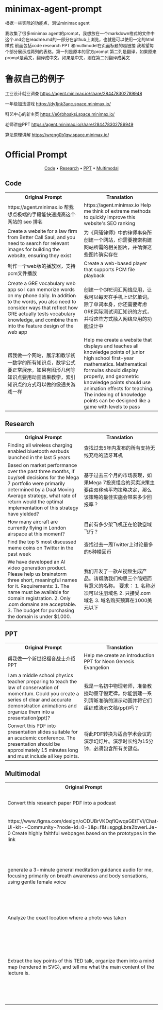 # minimax-agent-prompt
根据一些实际的功能点，测试minimax agent

我收集了很多minimax agent的prompt，我想放在一个markdown格式的文件中
这个.md会在readme.md的一部分在github上浏览，也就是可以使用一定的html样式
前面包括code research PPT 和mutlimodel在页面标题的超链接
我希望每个部分展示成两列的表格，第一列是原本的官方prompt 第二列是翻译，如果原来prompt是英文，翻译成中文，如果是中文，则在第二列翻译成英文

# 鲁叔自己的例子

工业设计就业调查
https://agent.minimax.io/share/284478302789948

一年级加法游戏
https://dy1jnk3aqc.space.minimax.io/

科艺中心的新主页
https://e6rbhosksj.space.minimax.io/

老师讲座PPT
https://agent.minimax.io/share/284478302789949

算法原理讲解
https://wreng0b1qw.space.minimax.io/

# Official Prompt

<div align="center">
  <a href="#code">Code</a> • 
  <a href="#research">Research</a> • 
  <a href="#ppt">PPT</a> • 
  <a href="#multimodal">Multimodal</a>
</div>

## Code

<table>
  <tr>
    <th width="50%">Original Prompt</th>
    <th width="50%">Translation</th>
  </tr>
  <tr>
    <td>https://agent.minimax.io 帮我 想点极端的手段能快速提高这个网站的 seo 排名</td>
    <td>https://agent.minimax.io Help me think of extreme methods to quickly improve this website's SEO ranking</td>
  </tr>
  <tr>
    <td>Create a website for a law firm from Better Call Saul, and you need to search for relevant images for building the website, ensuring they exist</td>
    <td>为《风骚律师》中的律师事务所创建一个网站，你需要搜索构建网站所需的相关图片，并确保这些图片确实存在</td>
  </tr>
  <tr>
    <td>制作一个web版的播放器，支持pcm文件播放</td>
    <td>Create a web-based player that supports PCM file playback</td>
  </tr>
  <tr>
    <td>Create a GRE vocabulary web app so I can memorize words on my phone daily. In addition to the words, you also need to consider ways that reflect how GRE actually tests vocabulary knowledge, and combine them into the feature design of the web app</td>
    <td>创建一个GRE词汇网络应用，让我可以每天在手机上记忆单词。除了单词本身，你还需要考虑GRE实际测试词汇知识的方式，并将这些方式融入网络应用的功能设计中</td>
  </tr>
  <tr>
    <td>帮我做一个网站，展示和教学初一数学的所有知识点，数学公式要正常展示，如果有图形几何等知识点要用动画效果教学，索引知识点的方式可以做的像通关游戏一样</td>
    <td>Help me create a website that displays and teaches all knowledge points of junior high school first-year mathematics. Mathematical formulas should display properly, and geometric knowledge points should use animation effects for teaching. The indexing of knowledge points can be designed like a game with levels to pass</td>
  </tr>
</table>

## Research

<table>
  <tr>
    <th width="50%">Original Prompt</th>
    <th width="50%">Translation</th>
  </tr>
  <tr>
    <td>Finding all wireless charging enabled bluetooth earbuds launched in the last 5 years</td>
    <td>查找过去5年内发布的所有支持无线充电的蓝牙耳机</td>
  </tr>
  <tr>
    <td>Based on market performance over the past three months, if buy/sell decisions for the Mega 7 portfolio were primarily determined by a Dual Moving Average strategy, what rate of return would the optimal implementation of this strategy have yielded?</td>
    <td>基于过去三个月的市场表现，如果Mega 7投资组合的买卖决策主要由双移动平均策略决定，那么该策略的最佳实施会带来多少回报率？</td>
  </tr>
  <tr>
    <td>How many aircraft are currently flying in London airspace at this moment?</td>
    <td>目前有多少架飞机正在伦敦空域飞行？</td>
  </tr>
  <tr>
    <td>Find the top 5 most discussed meme coins on Twitter in the past week</td>
    <td>查找过去一周Twitter上讨论最多的5种模因币</td>
  </tr>
  <tr>
    <td>We have developed an AI video generation product. Please help us brainstorm three short, meaningful names for it.
Requirements:
1. The name must be available for domain registration.
2. Only .com domains are acceptable.
3. The budget for purchasing the domain is under $1000.</td>
    <td>我们开发了一款AI视频生成产品。请帮助我们构思三个简短而有意义的名称。
要求：
1. 名称必须可以注册域名
2. 只接受.com域名
3. 域名购买预算在1000美元以下</td>
  </tr>
</table>

## PPT

<table>
  <tr>
    <th width="50%">Original Prompt</th>
    <th width="50%">Translation</th>
  </tr>
  <tr>
    <td>帮我做一个新世纪福音战士介绍PPT</td>
    <td>Help me create an introduction PPT for Neon Genesis Evangelion</td>
  </tr>
  <tr>
    <td>I am a middle school physics teacher preparing to teach the law of conservation of momentum. Could you create a series of clear and accurate demonstration animations and organize them into a presentation(ppt)?</td>
    <td>我是一名初中物理老师，准备教授动量守恒定律。你能创建一系列清晰准确的演示动画并将它们组织成演示文稿(ppt)吗？</td>
  </tr>
  <tr>
    <td>Convert this PDF into presentation slides suitable for an academic conference. The presentation should be approximately 15 minutes long and must include all key points.</td>
    <td>将此PDF转换为适合学术会议的演示幻灯片。演示时长约为15分钟，必须包含所有关键点。</td>
  </tr>
</table>

## Multimodal

<table>
  <tr>
    <th width="50%">Original Prompt</th>
    <th width="50%">Translation</th>
  </tr>
  <tr>
    <td>Convert this research paper PDF into a podcast</td>
    <td>将这篇研究论文PDF转换为播客</td>
  </tr>
  <tr>
    <td>https://www.figma.com/design/oODUBrVKDqfIQwqaGEtTVi/Chat-UI-kit--Community-?node-id=0-1&p=f&t=sgpgLbra2bwerLJe-0
Create highly faithful webpages based on the prototypes in the link</td>
    <td>根据链接中的原型设计创建高度还原的网页</td>
  </tr>
  <tr>
    <td>generate a 3-minute general meditation guidance audio for me, focusing primarily on breath awareness and body sensations, using gentle female voice</td>
    <td>为我生成一段3分钟的普通冥想引导音频，主要关注呼吸意识和身体感觉，使用温柔的女声</td>
  </tr>
  <tr>
    <td>Analyze the exact location where a photo was taken</td>
    <td>分析照片拍摄的确切位置</td>
  </tr>
  <tr>
    <td>Extract the key points of this TED talk, organize them into a mind map (rendered in SVG), and tell me what the main content of the lecture is.</td>
    <td>提取这个TED演讲的关键点，将它们组织成思维导图(SVG格式)，并告诉我演讲的主要内容是什么</td>
  </tr>
</table>
